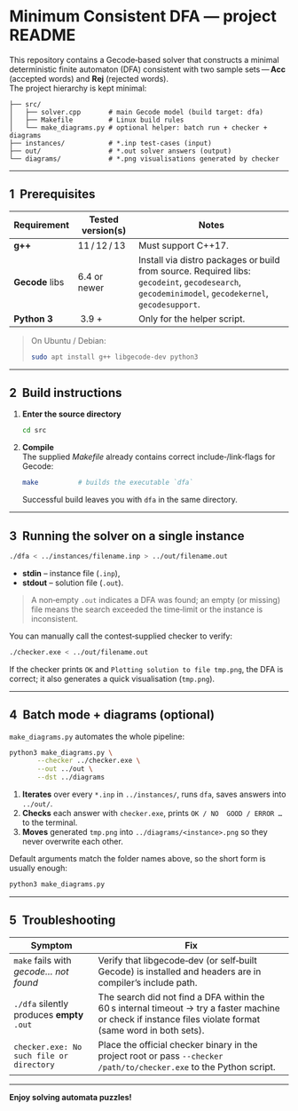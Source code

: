 # Minimum Consistent DFA — project README

This repository contains a Gecode‑based solver that constructs a minimal deterministic finite automaton (DFA) consistent with two sample sets — **Acc** (accepted words) and **Rej** (rejected words).  
The project hierarchy is kept minimal:

```
├── src/
│   ├── solver.cpp       # main Gecode model (build target: dfa)
│   ├── Makefile         # Linux build rules
│   └── make_diagrams.py # optional helper: batch run + checker + diagrams
├── instances/           # *.inp test‑cases (input)
├── out/                 # *.out solver answers (output)
└── diagrams/            # *.png visualisations generated by checker
```

---

## 1  Prerequisites

| Requirement        | Tested version(s) | Notes                             |
|--------------------|-------------------|-----------------------------------|
| **g++**            | 11 / 12 / 13      | Must support C++17.               |
| **Gecode** libs    | 6.4 or newer      | Install via distro packages or build from source. Required libs: `gecodeint`, `gecodesearch`, `gecodeminimodel`, `gecodekernel`, `gecodesupport`. |
| **Python 3**       | 3.9 +             | Only for the helper script.       |

> On Ubuntu / Debian:
> ```bash
> sudo apt install g++ libgecode-dev python3
> ```

---

## 2  Build instructions

1. **Enter the source directory**
   ```bash
   cd src
   ```
2. **Compile**  
   The supplied *Makefile* already contains correct include‑/link‑flags for Gecode:
   ```bash
   make          # builds the executable `dfa`
   ```
   Successful build leaves you with `dfa` in the same directory.

---

## 3  Running the solver on a single instance

```bash
./dfa < ../instances/filename.inp > ../out/filename.out
```
* **stdin**  – instance file (`.inp`),
* **stdout** – solution file (`.out`).

> A non‑empty `.out` indicates a DFA was found; an empty (or missing) file means the search exceeded the time‑limit or the instance is inconsistent.

You can manually call the contest‑supplied checker to verify:
```bash
./checker.exe < ../out/filename.out
```
If the checker prints `OK` and `Plotting solution to file tmp.png`, the DFA is correct; it also generates a quick visualisation (`tmp.png`).

---

## 4  Batch mode + diagrams (optional)

`make_diagrams.py` automates the whole pipeline:

```bash
python3 make_diagrams.py \
       --checker ../checker.exe \
       --out ../out \
       --dst ../diagrams
```

1. **Iterates** over every `*.inp` in `../instances/`, runs `dfa`, saves answers into `../out/`.
2. **Checks** each answer with `checker.exe`, prints `OK / NO  GOOD / ERROR …` to the terminal.
3. **Moves** generated `tmp.png` into `../diagrams/<instance>.png` so they never overwrite each other.

Default arguments match the folder names above, so the short form is usually enough:
```bash
python3 make_diagrams.py
```

---

## 5  Troubleshooting

| Symptom                               | Fix |
|---------------------------------------|-----|
| `make` fails with *gecode… not found* | Verify that libgecode‑dev (or self‑built Gecode) is installed and headers are in compiler’s include path. |
| `./dfa` silently produces **empty** `.out` | The search did not find a DFA within the 60 s internal timeout → try a faster machine or check if instance files violate format (same word in both sets). |
| `checker.exe: No such file or directory` | Place the official checker binary in the project root or pass `--checker /path/to/checker.exe` to the Python script. |

---

**Enjoy solving automata puzzles!**

